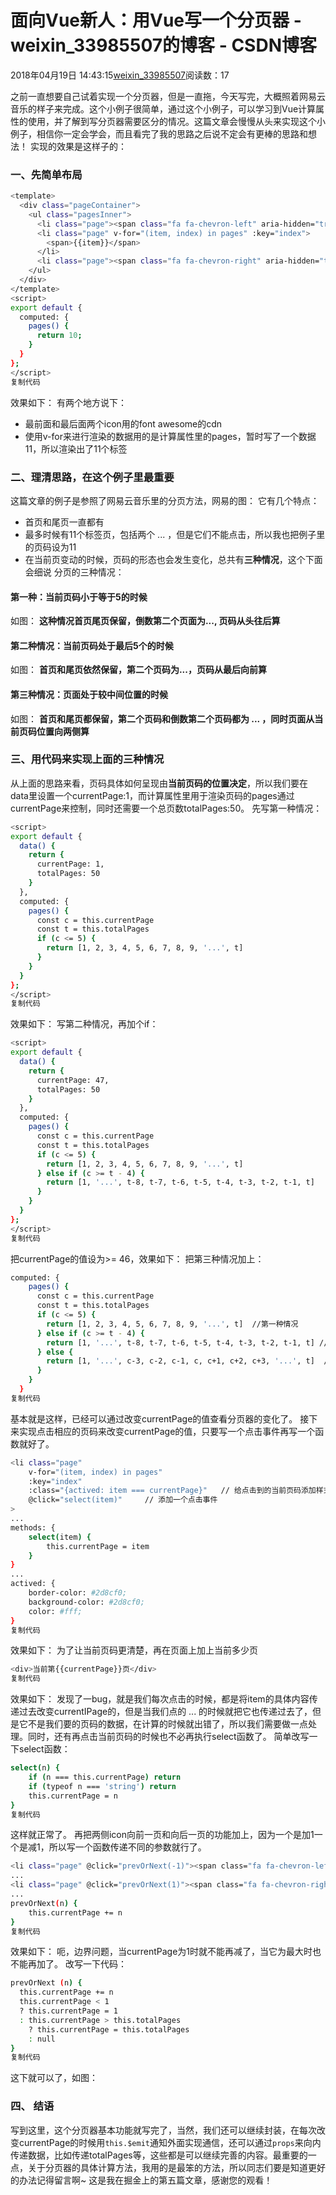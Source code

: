 # 面向Vue新人：用Vue写一个分页器 - weixin_33985507的博客 - CSDN博客
2018年04月19日 14:43:15[weixin_33985507](https://me.csdn.net/weixin_33985507)阅读数：17
> 
之前一直想要自己试着实现一个分页器，但是一直拖，今天写完，大概照着网易云音乐的样子来完成。这个小例子很简单，通过这个小例子，可以学习到Vue计算属性的使用，并了解到写分页器需要区分的情况。这篇文章会慢慢从头来实现这个小例子，相信你一定会学会，而且看完了我的思路之后说不定会有更棒的思路和想法！
实现的效果是这样子的：
### 一、先简单布局
```bash
<template>
  <div class="pageContainer">
    <ul class="pagesInner">
      <li class="page"><span class="fa fa-chevron-left" aria-hidden="true"></span></li>
      <li class="page" v-for="(item, index) in pages" :key="index">
        <span>{{item}}</span>
      </li>
      <li class="page"><span class="fa fa-chevron-right" aria-hidden="true"></span></li>
    </ul>
  </div>
</template>
<script>
export default {
  computed: {
    pages() {
      return 10;
    }
  }
};
</script>
复制代码
```
效果如下：
有两个地方说下：
- 最前面和最后面两个icon用的font awesome的cdn
- 使用v-for来进行渲染的数据用的是计算属性里的pages，暂时写了一个数据11，所以渲染出了11个标签
### 二、理清思路，在这个例子里最重要
这篇文章的例子是参照了网易云音乐里的分页方法，网易的图：
它有几个特点：
- 首页和尾页一直都有
- 最多时候有11个标签页，包括两个 ... ，但是它们不能点击，所以我也把例子里的页码设为11
- 在当前页变动的时候，页码的形态也会发生变化，总共有**三种情况**，这个下面会细说
分页的三种情况：
#### 第一种：当前页码小于等于5的时候
如图：
**这种情况首页尾页保留，倒数第二个页面为..., 页码从头往后算**
#### 第二种情况：当前页码处于最后5个的时候
如图：
**首页和尾页依然保留，第二个页码为...，页码从最后向前算**
#### 第三种情况：页面处于较中间位置的时候
如图：
**首页和尾页都保留，第二个页码和倒数第二个页码都为 ... ，同时页面从当前页码位置向两侧算**
### 三、用代码来实现上面的三种情况
从上面的思路来看，页码具体如何呈现由**当前页码的位置决定**，所以我们要在data里设置一个currentPage:1，而计算属性里用于渲染页码的pages通过currentPage来控制，同时还需要一个总页数totalPages:50。
先写第一种情况：
```bash
<script>
export default {
  data() {
    return {
      currentPage: 1,
      totalPages: 50
    }
  },
  computed: {
    pages() {
      const c = this.currentPage
      const t = this.totalPages
      if (c <= 5) {
        return [1, 2, 3, 4, 5, 6, 7, 8, 9, '...', t]
      }
    }
  }
};
</script>
复制代码
```
效果如下：
写第二种情况，再加个if：
```bash
<script>
export default {
  data() {
    return {
      currentPage: 47,
      totalPages: 50
    }
  },
  computed: {
    pages() {
      const c = this.currentPage
      const t = this.totalPages
      if (c <= 5) {
        return [1, 2, 3, 4, 5, 6, 7, 8, 9, '...', t]
      } else if (c >= t - 4) {
        return [1, '...', t-8, t-7, t-6, t-5, t-4, t-3, t-2, t-1, t]
      }
    }
  }
};
</script>
复制代码
```
把currentPage的值设为>= 46，效果如下：
把第三种情况加上：
```bash
computed: {
    pages() {
      const c = this.currentPage
      const t = this.totalPages
      if (c <= 5) {
        return [1, 2, 3, 4, 5, 6, 7, 8, 9, '...', t]  //第一种情况
      } else if (c >= t - 4) {
        return [1, '...', t-8, t-7, t-6, t-5, t-4, t-3, t-2, t-1, t] //第二种情况
      } else {
        return [1, '...', c-3, c-2, c-1, c, c+1, c+2, c+3, '...', t]  //第三种情况
      }
    }
  }
复制代码
```
基本就是这样，已经可以通过改变currentPage的值查看分页器的变化了。
接下来实现点击相应的页码来改变currentPage的值，只要写一个点击事件再写一个函数就好了。
```bash
<li class="page" 
    v-for="(item, index) in pages" 
    :key="index"
    :class="{actived: item === currentPage}"   // 给点击到的当前页码添加样式
    @click="select(item)"     // 添加一个点击事件
>
...
methods: {
    select(item) {
        this.currentPage = item
    }
}
...
actived: {
    border-color: #2d8cf0;
    background-color: #2d8cf0;
    color: #fff;
}
复制代码
```
效果如下：
为了让当前页码更清楚，再在页面上加上当前多少页
```bash
<div>当前第{{currentPage}}页</div>
复制代码
```
效果如下：
发现了一bug，就是我们每次点击的时候，都是将item的具体内容传递过去改变currentIPage的，但是当我们点的 ... 的时候就把它也传递过去了，但是它不是我们要的页码的数据，在计算的时候就出错了，所以我们需要做一点处理。同时，还有再点击当前页码的时候也不必再执行select函数了。
简单改写一下select函数：
```bash
select(n) {
    if (n === this.currentPage) return 
    if (typeof n === 'string') return 
    this.currentPage = n
}
复制代码
```
这样就正常了。
再把两侧icon向前一页和向后一页的功能加上，因为一个是加1一个是减1，所以写一个函数传递不同的参数就行了。
```bash
<li class="page" @click="prevOrNext(-1)"><span class="fa fa-chevron-left" aria-hidden="true"></span></li>
...
<li class="page" @click="prevOrNext(1)"><span class="fa fa-chevron-right" aria-hidden="true"></span></li>
...
prevOrNext(n) {
    this.currentPage += n
}
复制代码
```
效果如下：
呃，边界问题，当currentPage为1时就不能再减了，当它为最大时也不能再加了。
改写一下代码：
```bash
prevOrNext (n) {
  this.currentPage += n
  this.currentPage < 1
  ? this.currentPage = 1
  : this.currentPage > this.totalPages
    ? this.currentPage = this.totalPages
    : null
}
复制代码
```
这下就可以了，如图：
### 四、 结语
写到这里，这个分页器基本功能就写完了，当然，我们还可以继续封装，在每次改变currentPage的时候用`this.$emit`通知外面实现通信，还可以通过`props`来向内传递数据，比如传递totalPages等，这些都是可以继续完善的内容。最重要的一点，关于分页器的具体计算方法，我用的是最笨的方法，所以同志们要是知道更好的办法记得留言啊~
这是我在掘金上的第五篇文章，感谢您的观看！
